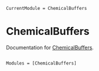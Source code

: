 ```@meta
CurrentModule = ChemicalBuffers
```

# ChemicalBuffers

Documentation for [ChemicalBuffers](https://github.com/tp2750/ChemicalBuffers.jl).

```@index
```

```@autodocs
Modules = [ChemicalBuffers]
```
